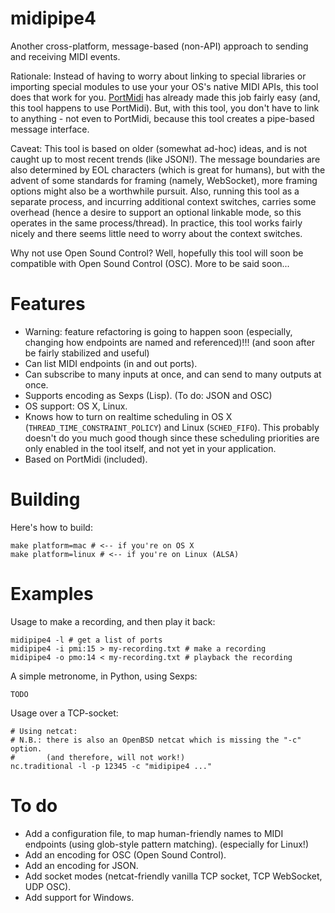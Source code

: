 midipipe4
=========

Another cross-platform, message-based (non-API) approach to sending and
receiving MIDI events.

Rationale: Instead of having to worry about linking to special libraries
or importing special modules to use your your OS's native MIDI APIs, this
tool does that work for you. [PortMidi](http://portmedia.sourceforge.net/)
has already made this job fairly easy (and, this tool happens to use
PortMidi). But, with this tool, you don't have to link to anything -
not even to PortMidi, because this tool creates a pipe-based message
interface.

Caveat: This tool is based on older (somewhat ad-hoc) ideas, and is not
caught up to most recent trends (like JSON!). The message boundaries
are also determined by EOL characters (which is great for humans), but
with the advent of some standards for framing (namely, WebSocket), more
framing options might also be a worthwhile pursuit. Also, running this
tool as a separate process, and incurring additional context switches,
carries some overhead (hence a desire to support an optional linkable
mode, so this operates in the same process/thread). In practice, this
tool works fairly nicely and there seems little need to worry about the
context switches.

Why not use Open Sound Control? Well, hopefully this tool will soon be
compatible with Open Sound Control (OSC).  More to be said soon...

<!---
I would also recommend looking into the JSON serialization (when
it becomes available) due to the simplicity of unversal applicability
of JSON.

OSC is popular in numerous environments (like
[Max](http://en.wikipedia.org/wiki/Max_(software))) and generally regarded
as a standard. Specific capabilities of OSC emphasize: limited addressing
(end point specification), timestamping and concurrent events that should
be scheduled entirely as a single unit.

JSON can mimick the same functionality as OSC by requiring a field for
timestamp, and using a JSON array to store a set of concurrent events.

(Btw, whoever wrote the reference implementations for Open Sound Control
is nuts! Reference implementations number on the order of 10klocs!
That is WAY too much for something that should be so simple.)
-->

Features
========

- Warning: feature refactoring is going to happen soon (especially, changing
  how endpoints are named and referenced)!!! (and soon after be fairly
  stabilized and useful)
- Can list MIDI endpoints (in and out ports).
- Can subscribe to many inputs at once, and can send to many outputs at once.
- Supports encoding as Sexps (Lisp). (To do: JSON and OSC)
- OS support: OS X, Linux.
- Knows how to turn on realtime scheduling in OS X
  (`THREAD_TIME_CONSTRAINT_POLICY`) and Linux (`SCHED_FIFO`). This probably
  doesn't do you much good though since these scheduling priorities are
  only enabled in the tool itself, and not yet in your application.
- Based on PortMidi (included).

Building
========

Here's how to build:

    make platform=mac # <-- if you're on OS X
    make platform=linux # <-- if you're on Linux (ALSA)

Examples
========

Usage to make a recording, and then play it back:

    midipipe4 -l # get a list of ports
    midipipe4 -i pmi:15 > my-recording.txt # make a recording
    midipipe4 -o pmo:14 < my-recording.txt # playback the recording

A simple metronome, in Python, using Sexps:

    TODO

Usage over a TCP-socket:

    # Using netcat:
    # N.B.: there is also an OpenBSD netcat which is missing the "-c" option.
    #       (and therefore, will not work!)
    nc.traditional -l -p 12345 -c "midipipe4 ..."

To do
=====

- Add a configuration file, to map human-friendly names to MIDI endpoints
  (using glob-style pattern matching). (especially for Linux!)
- Add an encoding for OSC (Open Sound Control).
- Add an encoding for JSON.
- Add socket modes (netcat-friendly vanilla TCP socket, TCP WebSocket, UDP OSC).
- Add support for Windows.

